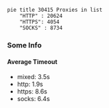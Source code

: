 
```mermaid
pie title 30415 Proxies in list
    "HTTP" : 20624
    "HTTPS": 4054
    "SOCKS" : 8734
```

### Some Info
#### Average Timeout

- mixed: 3.5s
- http: 1.9s
- https: 8.6s
- socks: 6.4s
